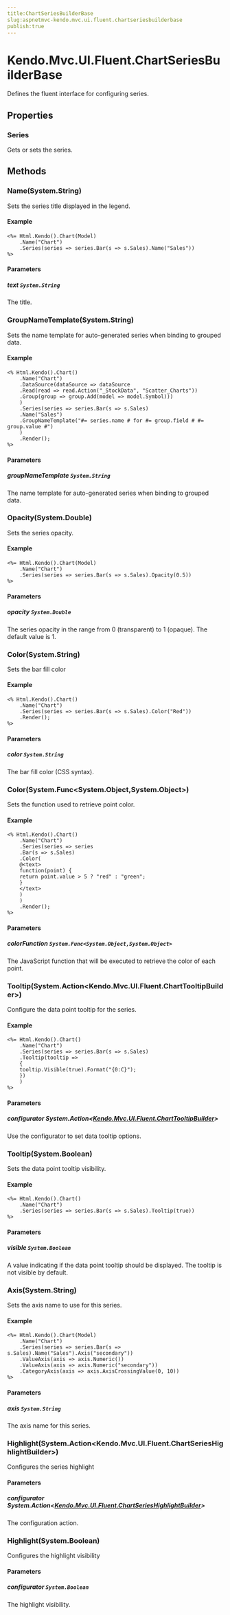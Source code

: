 ```yaml
---
title:ChartSeriesBuilderBase
slug:aspnetmvc-kendo.mvc.ui.fluent.chartseriesbuilderbase
publish:true
---
```


# Kendo.Mvc.UI.Fluent.ChartSeriesBuilderBase
Defines the fluent interface for configuring series.


## Properties
### Series
Gets or sets the series.



## Methods

### Name(System.String)
Sets the series title displayed in the legend.


#### Example

    <%= Html.Kendo().Chart(Model)
        .Name("Chart")
        .Series(series => series.Bar(s => s.Sales).Name("Sales"))
    %>
        


#### Parameters

##### text `System.String`
The title.




### GroupNameTemplate(System.String)
Sets the name template for auto-generated series when binding to grouped data.


#### Example

    <% Html.Kendo().Chart()
        .Name("Chart")
        .DataSource(dataSource => dataSource
        .Read(read => read.Action("_StockData", "Scatter_Charts"))
        .Group(group => group.Add(model => model.Symbol)))
        )
        .Series(series => series.Bar(s => s.Sales)
        .Name("Sales")
        .GroupNameTemplate("#= series.name # for #= group.field # #= group.value #")
        )
        .Render();
    %>
        


#### Parameters

##### groupNameTemplate `System.String`
The name template for auto-generated series when binding to grouped data.




### Opacity(System.Double)
Sets the series opacity.


#### Example

    <%= Html.Kendo().Chart(Model)
        .Name("Chart")
        .Series(series => series.Bar(s => s.Sales).Opacity(0.5))
    %>
        


#### Parameters

##### opacity `System.Double`
The series opacity in the range from 0 (transparent) to 1 (opaque).
            The default value is 1.




### Color(System.String)
Sets the bar fill color


#### Example

    <% Html.Kendo().Chart()
        .Name("Chart")
        .Series(series => series.Bar(s => s.Sales).Color("Red"))
        .Render();
    %>
        


#### Parameters

##### color `System.String`
The bar fill color (CSS syntax).




### Color(System.Func\<System.Object,System.Object>)
Sets the function used to retrieve point color.


#### Example

    <% Html.Kendo().Chart()
        .Name("Chart")
        .Series(series => series
        .Bar(s => s.Sales)
        .Color(
        @<text>
        function(point) {
        return point.value > 5 ? "red" : "green";
        }
        </text>
        )
        )
        .Render();
    %>
        


#### Parameters

##### colorFunction `System.Func<System.Object,System.Object>`
The JavaScript function that will be executed
            to retrieve the color of each point.




### Tooltip(System.Action\<Kendo.Mvc.UI.Fluent.ChartTooltipBuilder>)
Configure the data point tooltip for the series.


#### Example

    <%= Html.Kendo().Chart()
        .Name("Chart")
        .Series(series => series.Bar(s => s.Sales)
        .Tooltip(tooltip =>
        {
        tooltip.Visible(true).Format("{0:C}");
        })
        )
    %>
        


#### Parameters

##### configurator System.Action<[Kendo.Mvc.UI.Fluent.ChartTooltipBuilder](/api/wrappers/aspnet-mvc/Kendo.Mvc.UI.Fluent/ChartTooltipBuilder)>
Use the configurator to set data tooltip options.




### Tooltip(System.Boolean)
Sets the data point tooltip visibility.


#### Example

    <%= Html.Kendo().Chart()
        .Name("Chart")
        .Series(series => series.Bar(s => s.Sales).Tooltip(true))
    %>
        


#### Parameters

##### visible `System.Boolean`
A value indicating if the data point tooltip should be displayed.
            The tooltip is not visible by default.




### Axis(System.String)
Sets the axis name to use for this series.


#### Example

    <%= Html.Kendo().Chart(Model)
        .Name("Chart")
        .Series(series => series.Bar(s => s.Sales).Name("Sales").Axis("secondary"))
        .ValueAxis(axis => axis.Numeric())
        .ValueAxis(axis => axis.Numeric("secondary"))
        .CategoryAxis(axis => axis.AxisCrossingValue(0, 10))
    %>
        


#### Parameters

##### axis `System.String`
The axis name for this series.




### Highlight(System.Action\<Kendo.Mvc.UI.Fluent.ChartSeriesHighlightBuilder>)
Configures the series highlight



#### Parameters

##### configurator System.Action<[Kendo.Mvc.UI.Fluent.ChartSeriesHighlightBuilder](/api/wrappers/aspnet-mvc/Kendo.Mvc.UI.Fluent/ChartSeriesHighlightBuilder)>
The configuration action.




### Highlight(System.Boolean)
Configures the highlight visibility



#### Parameters

##### configurator `System.Boolean`
The highlight visibility.





